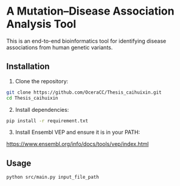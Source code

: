 # A Mutation–Disease Association Analysis Tool

This is an end-to-end bioinformatics tool for identifying disease associations from human genetic variants. 

## Installation
1. Clone the repository:

```bash
git clone https://github.com/OceraCC/Thesis_caihuixin.git
cd Thesis_caihuixin
```

2. Install dependencies:

```bash
pip install -r requirement.txt
```

3. Install Ensembl VEP and ensure it is in your PATH:

https://www.ensembl.org/info/docs/tools/vep/index.html


## Usage

```bash
python src/main.py input_file_path
```
